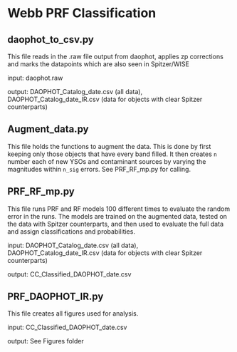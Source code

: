 # Webb PRF Classification

## daophot_to_csv.py
This file reads in the .raw file output from daophot, applies zp corrections and marks the datapoints which are also seen in Spitzer/WISE

input: daophot.raw

output: DAOPHOT_Catalog_date.csv (all data), DAOPHOT_Catalog_date_IR.csv (data for objects with clear Spitzer counterparts)


## Augment_data.py
This file holds the functions to augment the data. This is done by first keeping only those objects that have every band filled. It then creates `n` number each of new YSOs and contaminant sources by varying the magnitudes within `n_sig` errors. See PRF_RF_mp.py for calling.

## PRF_RF_mp.py
This file runs PRF and RF models 100 different times to evaluate the random error in the runs. The models are trained on the augmented data, tested on the data with Spitzer counterparts, and then used to evaluate the full data and assign classifications and probabilities.

input: DAOPHOT_Catalog_date.csv (all data), DAOPHOT_Catalog_date_IR.csv (data for objects with clear Spitzer counterparts)

output: CC_Classified_DAOPHOT_date.csv

## PRF_DAOPHOT_IR.py
This file creates all figures used for analysis.

input: CC_Classified_DAOPHOT_date.csv

output: See Figures folder